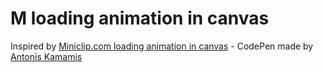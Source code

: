 # M loading animation in canvas

Inspired by [Miniclip.com loading animation in canvas](http://codepen.io/pixelgrid/pen/FuLKh) - CodePen made by [Antonis Kamamis](http://codepen.io/pixelgrid/)
